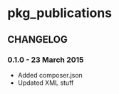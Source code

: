 # pkg_publications

## CHANGELOG

### 0.1.0 - 23 March 2015 

* Added composer.json
* Updated XML stuff
